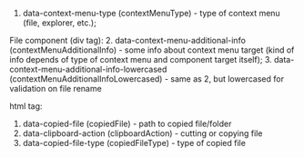1. data-context-menu-type (contextMenuType) - type of context menu (file, explorer, etc.);

File component (div tag):
2. data-context-menu-additional-info (contextMenuAdditionalInfo) - some info about context menu target
   (kind of info depends of type of context menu and component target itself);
3. data-context-menu-additional-info-lowercased (contextMenuAdditionalInfoLowercased) - same as 2, but lowercased for validation on file rename

html tag:
1. data-copied-file (copiedFile) - path to copied file/folder
2. data-clipboard-action (clipboardAction) - cutting or copying file
3. data-copied-file-type (copiedFileType) - type of copied file
